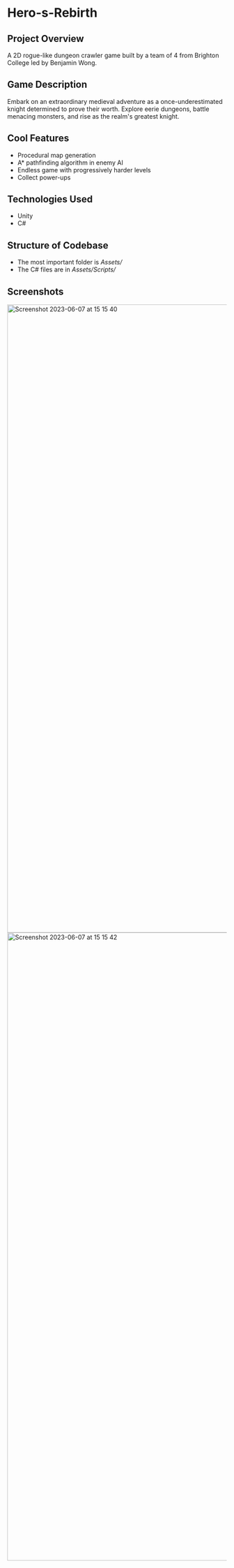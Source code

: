 # Hero-s-Rebirth

## Project Overview
A 2D rogue-like dungeon crawler game built by a team of 4 from Brighton College led by Benjamin Wong. 

## Game Description
Embark on an extraordinary medieval adventure as a once-underestimated knight determined to prove their worth. Explore eerie dungeons, battle menacing monsters, and rise as the realm's greatest knight.

## Cool Features
- Procedural map generation
- A* pathfinding algorithm in enemy AI
- Endless game with progressively harder levels
- Collect power-ups

## Technologies Used
- Unity
- C#

## Structure of Codebase
- The most important folder is *Assets/*
- The C# files are in *Assets/Scripts/*


## Screenshots
<img width="1440" alt="Screenshot 2023-06-07 at 15 15 40" src="https://github.com/benbenwsh/Hero-s-Rebirth/assets/38101123/b91dc8c5-759d-486e-bcc3-82e145af44af">
<img width="1440" alt="Screenshot 2023-06-07 at 15 15 42" src="https://github.com/benbenwsh/Hero-s-Rebirth/assets/38101123/fdeb245c-0135-4ef9-ae02-bd0426dd9e0c">
